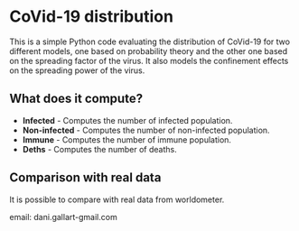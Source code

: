 
# CoVid-19 distribution

This is a simple Python code evaluating the distribution of CoVid-19 for two different models, one based on probability theory and the other one based on the spreading factor of the virus. It also models the confinement effects on the spreading power of the virus.

## What does it compute?

- **Infected** - Computes the number of infected population.
- **Non-infected** - Computes the number of non-infected population.
- **Immune** - Computes the number of immune population.
- **Deths** - Computes the number of deaths.

## Comparison with real data
It is possible to compare with real data from worldometer.

email:  dani.gallart-gmail.com


